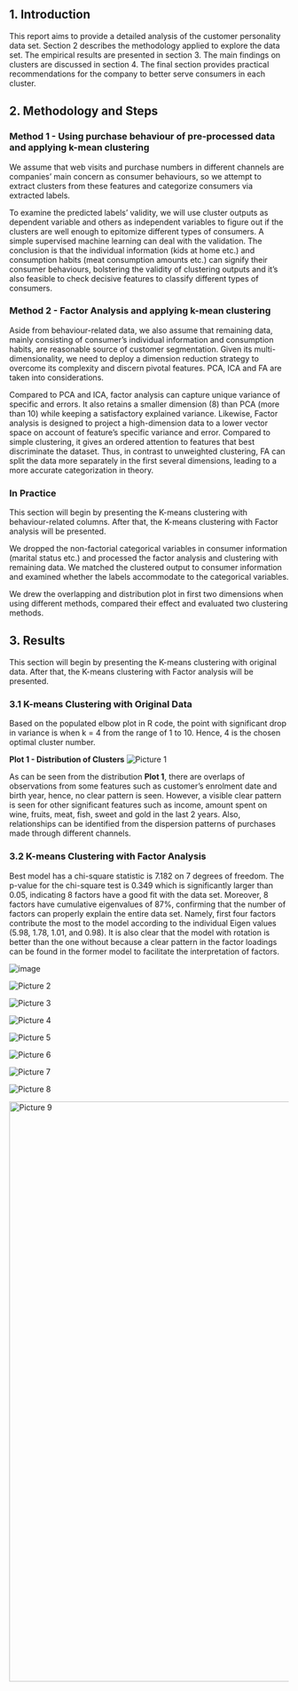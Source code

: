 ## 1. Introduction
This report aims to provide a detailed analysis of the customer personality data set. Section 2 describes the methodology applied to explore the data set. The empirical results are presented in section 3. The main findings on clusters are discussed in section 4. The final section provides practical recommendations for the company to better serve consumers in each cluster.  

## 2. Methodology and Steps
### Method 1 - Using purchase behaviour of pre-processed data and applying k-mean clustering
We assume that web visits and purchase numbers in different channels are companies’ main concern as consumer behaviours, so we attempt to extract clusters from these features and categorize consumers via extracted labels.  
  
To examine the predicted labels’ validity, we will use cluster outputs as dependent variable and others as independent variables to figure out if the clusters are well enough to epitomize different types of consumers. A simple supervised machine learning can deal with the validation. The conclusion is that the individual information (kids at home etc.) and consumption habits (meat consumption amounts etc.) can signify their consumer behaviours, bolstering the validity of clustering outputs and it’s also feasible to check decisive features to classify different types of consumers.  

### Method 2 - Factor Analysis and applying k-mean clustering
Aside from behaviour-related data, we also assume that remaining data, mainly consisting of consumer’s individual information and consumption habits, are reasonable source of customer segmentation. Given its multi-dimensionality, we need to deploy a dimension reduction strategy to overcome its complexity and discern pivotal features. PCA, ICA and FA are taken into considerations.  
  
Compared to PCA and ICA, factor analysis can capture unique variance of specific and errors. It also retains a smaller dimension (8) than PCA (more than 10) while keeping a satisfactory explained variance. Likewise, Factor analysis is designed to project a high-dimension data to a lower vector space on account of feature’s specific variance and error. Compared to simple clustering, it gives an ordered attention to features that best discriminate the dataset. Thus, in contrast to unweighted clustering, FA can split the data more separately in the first several dimensions, leading to a more accurate categorization in theory.  
  
### In Practice
This section will begin by presenting the K-means clustering with behaviour-related columns. After that, the K-means clustering with Factor analysis will be presented. 
  
We dropped the non-factorial categorical variables in consumer information (marital status etc.) and processed the factor analysis and clustering with remaining data. We matched the clustered output to consumer information and examined whether the labels accommodate to the categorical variables.  
  
We drew the overlapping and distribution plot in first two dimensions when using different methods, compared their effect and evaluated two clustering methods.

## 3. Results
This section will begin by presenting the K-means clustering with original data. After that, the K-means clustering with Factor analysis will be presented.  
  
### 3.1 K-means Clustering with Original Data
Based on the populated elbow plot in R code, the point with significant drop in variance is when k = 4 from the range of 1 to 10. Hence, 4 is the chosen optimal cluster number.  
  
**Plot 1 - Distribution of Clusters**
![Picture 1](https://user-images.githubusercontent.com/61338647/170355269-01912370-170b-410d-a4ac-83fbfc38f50f.png)
  
As can be seen from the distribution **Plot 1**, there are overlaps of observations from some features such as customer’s enrolment date and birth year, hence, no clear pattern is seen. However, a visible clear pattern is seen for other significant features such as income, amount spent on wine, fruits, meat, fish, sweet and gold in the last 2 years. Also, relationships can be identified from the dispersion patterns of purchases made through different channels.   

### 3.2 K-means Clustering with Factor Analysis 
Best model has a chi-square statistic is 7.182 on 7 degrees of freedom. The p-value for the chi-square test is 0.349 which is significantly larger than 0.05, indicating 8 factors have a good fit with the data set. Moreover, 8 factors have cumulative eigenvalues of 87%, confirming that the number of factors can properly explain the entire data set. Namely, first four factors contribute the most to the model according to the individual Eigen values (5.98, 1.78, 1.01, and 0.98). It is also clear that the model with rotation is better than the one without because a clear pattern in the factor loadings can be found in the former model to facilitate the interpretation of factors.
   
![image](https://user-images.githubusercontent.com/61338647/170878982-49dec9c8-736e-48b4-9d84-17456624d419.png)

![Picture 2](https://user-images.githubusercontent.com/61338647/170355305-2d4f8322-0c9e-4190-84fc-bb6d098e7015.png)

![Picture 3](https://user-images.githubusercontent.com/61338647/170355313-48a303e8-71da-416d-aafe-e09759fd9f24.png)

![Picture 4](https://user-images.githubusercontent.com/61338647/170355326-922d07be-3741-4608-927a-7d2eff5ce404.png)

![Picture 5](https://user-images.githubusercontent.com/61338647/170355340-5256ca93-e161-4b58-bd74-196b3536c003.png)

![Picture 6](https://user-images.githubusercontent.com/61338647/170355357-0b26508b-c6bd-4bce-a937-46e6fc746b15.png)

![Picture 7](https://user-images.githubusercontent.com/61338647/170355370-8b8d0c87-3eab-40c5-b865-da5428a14683.png)

![Picture 8](https://user-images.githubusercontent.com/61338647/170355388-ddf68df6-d469-4c81-bbbd-e65b77f88397.png)

<img width="1045" alt="Picture 9" src="https://user-images.githubusercontent.com/61338647/170355396-b42a449b-7907-412e-849a-4dddf83f8e2d.png">






